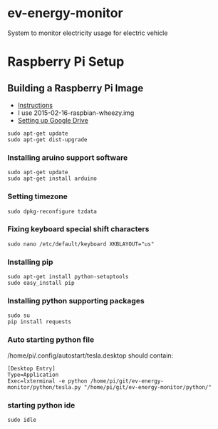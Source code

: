 # ev-energy-monitor
System to monitor electricity usage for electric vehicle

# Raspberry Pi Setup
## Building a Raspberry Pi Image
* [Instructions](https://www.raspberrypi.org/documentation/installation/installing-images/windows.md)
* I use 2015-02-16-raspbian-wheezy.img 
* [Setting up Google Drive](http://www.open-electronics.org/how-send-data-from-arduino-to-google-docs-spreadsheet/)
```
sudo apt-get update
sudo apt-get dist-upgrade
```

### Installing aruino support software
```
sudo apt-get update 
sudo apt-get install arduino 
```

### Setting timezone 
```
sudo dpkg-reconfigure tzdata 
```

### Fixing keyboard special shift characters 
```
sudo nano /etc/default/keyboard XKBLAYOUT="us" 
```

### Installing pip 
```
sudo apt-get install python-setuptools 
sudo easy_install pip 
```

### Installing python supporting packages
```
sudo su 
pip install requests 
```

### Auto starting python file
/home/pi/.config/autostart/tesla.desktop should contain:
```
[Desktop Entry]
Type=Application
Exec=lxterminal -e python /home/pi/git/ev-energy-monitor/python/tesla.py "/home/pi/git/ev-energy-monitor/python/"
```

### starting python ide 
```
sudo idle 
```

